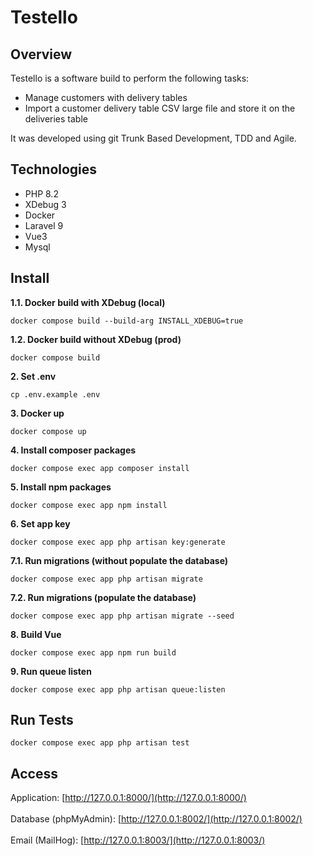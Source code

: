 Testello
=========

## Overview
Testello is a software build to perform the following tasks:

- Manage customers with delivery tables
- Import a customer delivery table CSV large file and store it on the deliveries table

It was developed using git Trunk Based Development, TDD and Agile.

## Technologies
- PHP 8.2
- XDebug 3
- Docker
- Laravel 9
- Vue3
- Mysql

## Install

**1.1. Docker build with XDebug (local)**
```
docker compose build --build-arg INSTALL_XDEBUG=true
```

**1.2. Docker build without XDebug (prod)**
```
docker compose build
```

**2. Set .env**
```
cp .env.example .env
```

**3. Docker up**
```
docker compose up
```

**4. Install composer packages**
```
docker compose exec app composer install
```

**5. Install npm packages**
```
docker compose exec app npm install
```

**6. Set app key**
```
docker compose exec app php artisan key:generate
```

**7.1. Run migrations (without populate the database)**
```
docker compose exec app php artisan migrate
```

**7.2. Run migrations (populate the database)**
```
docker compose exec app php artisan migrate --seed
```

**8. Build Vue**
```
docker compose exec app npm run build 
```

**9. Run queue listen**
```
docker compose exec app php artisan queue:listen
```

## Run Tests
```
docker compose exec app php artisan test
```

## Access
Application: [http://127.0.0.1:8000/](http://127.0.0.1:8000/)
<br><br>
Database (phpMyAdmin): [http://127.0.0.1:8002/](http://127.0.0.1:8002/)
<br><br>
Email (MailHog): [http://127.0.0.1:8003/](http://127.0.0.1:8003/)
